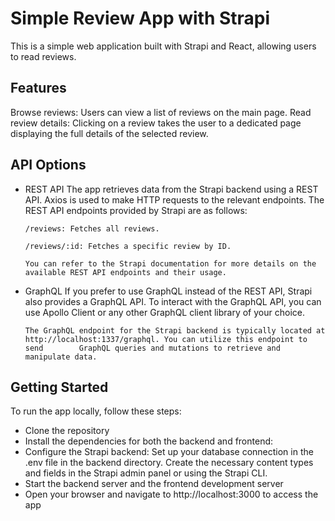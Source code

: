 # Simple Review App with Strapi 

This is a simple web application built with Strapi and React, allowing users to read reviews.

## Features

Browse reviews: Users can view a list of reviews on the main page.
Read review details: Clicking on a review takes the user to a dedicated page displaying the full details of the selected review.

## API Options

- REST API
The app retrieves data from the Strapi backend using a REST API. Axios is used to make HTTP requests to the relevant endpoints. The REST API endpoints provided by Strapi are as follows:

      /reviews: Fetches all reviews.
      
      /reviews/:id: Fetches a specific review by ID.
      
      You can refer to the Strapi documentation for more details on the available REST API endpoints and their usage.

- GraphQL 
If you prefer to use GraphQL instead of the REST API, Strapi also provides a GraphQL API. To interact with the GraphQL API, you can use Apollo Client or any other GraphQL client library of your choice.

      The GraphQL endpoint for the Strapi backend is typically located at http://localhost:1337/graphql. You can utilize this endpoint to send        GraphQL queries and mutations to retrieve and manipulate data.

## Getting Started
To run the app locally, follow these steps:

- Clone the repository
- Install the dependencies for both the backend and frontend:
- Configure the Strapi backend: 
Set up your database connection in the .env file in the backend directory.
Create the necessary content types and fields in the Strapi admin panel or using the Strapi CLI.
- Start the backend server and the frontend development server
- Open your browser and navigate to http://localhost:3000 to access the app
